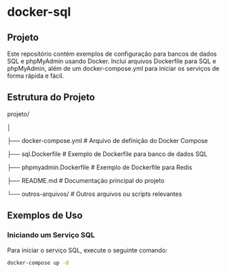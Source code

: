 # docker-sql

## Projeto

Este repositório contém exemplos de configuração para bancos de dados SQL e phpMyAdmin usando Docker. Inclui arquivos Dockerfile para SQL e phpMyAdmin, além de um docker-compose.yml para iniciar os serviços de forma rápida e fácil.

## Estrutura do Projeto
projeto/

│

├── docker-compose.yml # Arquivo de definição do Docker Compose

├── sql.Dockerfile # Exemplo de Dockerfile para banco de dados SQL

├── phpmyadmin.Dockerfile # Exemplo de Dockerfile para Redis

├── README.md # Documentação principal do projeto

└── outros-arquivos/ # Outros arquivos ou scripts relevantes


## Exemplos de Uso

### Iniciando um Serviço SQL

Para iniciar o serviço SQL, execute o seguinte comando:

```bash
docker-compose up -d
